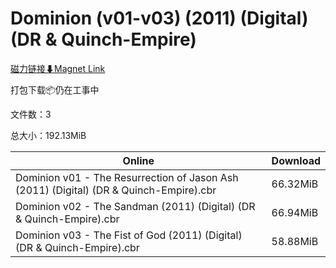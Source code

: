 # Dominion (v01-v03) (2011) (Digital) (DR & Quinch-Empire)

[磁力链接⬇Magnet Link](magnet:?xt=urn:btih:4d9f2c59f993291d3e0a87e4f967219f3bd077e2&dn=Dominion%20%28v01-v03%29%20%282011%29%20%28Digital%29%20%28DR%20%26%20Quinch-Empire%29)

打包下载📦仍在工事中

文件数：3

总大小：192.13MiB

Online | Download
--- | ---
Dominion v01 - The Resurrection of Jason Ash (2011) (Digital) (DR & Quinch-Empire).cbr | 66.32MiB
Dominion v02 - The Sandman (2011) (Digital) (DR & Quinch-Empire).cbr | 66.94MiB
Dominion v03 - The Fist of God (2011) (Digital) (DR & Quinch-Empire).cbr | 58.88MiB